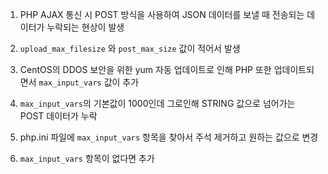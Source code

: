 1. PHP AJAX 통신 시 POST 방식을 사용하여 JSON 데이터를 보낼 때 전송되는 데이터가 누락되는 현상이 발생

2. `upload_max_filesize` 와 `post_max_size` 값이 적어서 발생

3. CentOS의 DDOS 보안을 위한 yum 자동 업데이트로 인해 PHP 또한 업데이트되면서 `max_input_vars` 값이 추가

4. `max_input_vars`의 기본값이 1000인데 그로인해 STRING 값으로 넘어가는 POST 데이터가 누락

5. php.ini 파일에 `max_input_vars` 항목을 찾아서 주석 제거하고 원하는 값으로 변경

6. `max_input_vars` 항목이 없다면 추가